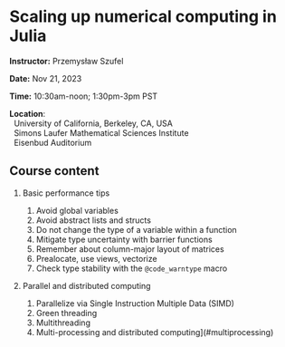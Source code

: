 # Scaling up numerical computing in Julia

**Instructor:** Przemysław Szufel

**Date:** Nov 21, 2023

**Time:**  10:30am-noon; 1:30pm-3pm PST

**Location**:<br/> 
  &nbsp; University of California, Berkeley, CA, USA<br/>
  &nbsp; Simons Laufer Mathematical Sciences Institute  <br/>
  &nbsp; Eisenbud Auditorium<br/>

## Course content

1. Basic performance tips
    1. Avoid global variables
    2. Avoid abstract lists and structs
    3. Do not change the type of a variable within a function
    4. Mitigate type uncertainty with barrier functions
    5. Remember about column-major layout of matrices
    6. Prealocate, use views, vectorize
    7. Check type stability with the `@code_warntype` macro

2. Parallel and distributed computing
    1. Parallelize via Single Instruction Multiple Data (SIMD)
    2. Green threading
    3. Multithreading
    4. Multi-processing and distributed computing](#multiprocessing)
